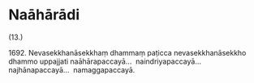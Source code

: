 # Naāhārādi

(13.)

1692\. Nevasekkhanāsekkhaṃ dhammaṃ paṭicca nevasekkhanāsekkho dhammo uppajjati naāhārapaccayā…  naindriyapaccayā…  najhānapaccayā…  namaggapaccayā.
